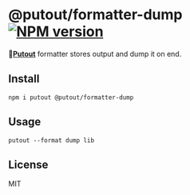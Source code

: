 # @putout/formatter-dump [![NPM version][NPMIMGURL]][NPMURL]

[NPMIMGURL]: https://img.shields.io/npm/v/@putout/formatter-dump.svg?style=flat&longCache=true
[NPMURL]: https://npmjs.org/package/@putout/formatter-dump "npm"

🐊[**Putout**](https://github.com/coderaiser/putout) formatter stores output and dump it on end.

## Install

```
npm i putout @putout/formatter-dump
```

## Usage

```
putout --format dump lib
```

## License

MIT

